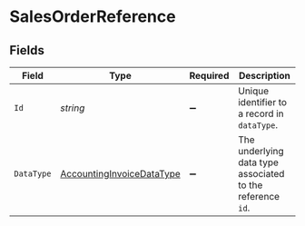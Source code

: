 # SalesOrderReference


## Fields

| Field                                                                             | Type                                                                              | Required                                                                          | Description                                                                       |
| --------------------------------------------------------------------------------- | --------------------------------------------------------------------------------- | --------------------------------------------------------------------------------- | --------------------------------------------------------------------------------- |
| `Id`                                                                              | *string*                                                                          | :heavy_minus_sign:                                                                | Unique identifier to a record in `dataType`.                                      |
| `DataType`                                                                        | [AccountingInvoiceDataType](../../Models/Components/AccountingInvoiceDataType.md) | :heavy_minus_sign:                                                                | The underlying data type associated to the reference `id`.                        |